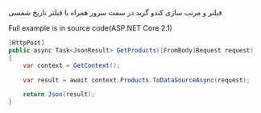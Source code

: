 فیلتر و مرتب سازی کندو گرید در سمت سرور همراه با فیلتر تاریخ شمسی

Full example is in source code(ASP.NET Core 2.1)

```csharp
[HttpPost]
public async Task<JsonResult> GetProducts([FromBody]Request request)
{
    var context = GetContext();

    var result = await context.Products.ToDataSourceAsync(request);

    return Json(result);
}
```
